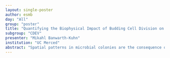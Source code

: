 ```yaml
---
layout: single-poster
author: esmb
day: "All"
group: "poster"
title: "Quantifying the Biophysical Impact of Budding Cell Division on the Spatial Organization of Growing Yeast Colonies"
subgroup: "CDEV"
presenter: "Mikahl Banwarth-Kuhn"
institution: "UC Merced"
abstract: "Spatial patterns in microbial colonies are the consequence of cell-division dynamics coupled with cell-cell interactions on a physical media. Agent-based models (ABMs) are a powerful tool for understanding the emergence of large scale structure from  individual cell processes. In particular, the yeast, \emph{Saccharomyces cerevisiae}, is a model eukaryote which commonly undergoes an asymmetric division process called budding. In this work, we develop and analyze an ABM to study the impact of budding cell division on yeast colony structure. We find that while large-scale properties of the colony (such as shape and size) are preserved, local spatial organization of the colony, with respect to mother-daughter relationships, subcolonies and their connectivities, are greatly impacted. This difference in spatial organization, coupled with differential growth rates from nutrient limitation, create distinct sectoring patterns in the subcolony structure, which offers novel insights into mechanisms driving experimentally observed sectored yeast colony phenotypes. Moreover, our work illustrates the need to include relevant biophysical mechanisms when using ABMs to compare to experimental studies."
---
```

